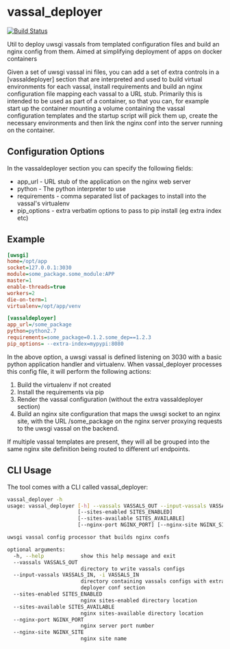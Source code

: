 # vassal_deployer

[![Build Status](https://travis-ci.org/evansde77/vassal_deployer.svg?branch=develop)](https://travis-ci.org/evansde77/vassal_deployer)

Util to deploy uwsgi vassals from templated configuration files and build an nginx config from them. Aimed at simplifying deployment of apps on docker containers

Given a set of uwsgi vassal ini files, you can add a set of extra controls in a [vassaldeployer] section that are interpreted and used to build virtual environments for each vassal, install requirements and build an nginx configuration file mapping each vassal to a URL stub. Primarily this is intended to be used as part of a container, so that you can, for example start up the container mounting a volume containing the vassal configuration templates and the startup script will pick them up, create the necessary environments and then link the nginx conf into the server running on the container. 


## Configuration Options 

In the vassaldeployer section you can specify the following fields:

* app_url - URL stub of the application on the nginx web server
* python - The python interpreter to use
* requirements - comma separated list of packages to install into the vassal's virtualenv 
* pip_options - extra verbatim options to pass to pip install (eg extra index etc) 

## Example

```ini
[uwsgi]
home=/opt/app
socket=127.0.0.1:3030
module=some_package.some_module:APP
master=1
enable-threads=true
workers=2
die-on-term=1
virtualenv=/opt/app/venv

[vassaldeployer]
app_url=/some_package
python=python2.7
requirements=some_package=0.1.2.some_dep==1.2.3
pip_options= --extra-index=mypypi:8080
```

In the above option, a uwsgi vassal is defined listening on 3030 with a basic python application handler and virtualenv. When vassal_deployer processes this config file, it will perform the following actions:

1. Build the virtualenv if not created 
2. Install the requirements via pip 
3. Render the vassal configuration (without the extra vassaldeployer section) 
4. Build an nginx site configuration that maps the uwsgi socket to an nginx site, with the URL /some_package on the nginx server proxying requests to the uwsgi vassal on the backend. 

If multiple vassal templates are present, they will all be grouped into the same nginx site definition being routed to different url endpoints. 


## CLI Usage 

The tool comes with a CLI called vassal_deployer: 

```bash
vassal_deployer -h
usage: vassal_deployer [-h] --vassals VASSALS_OUT --input-vassals VASSALS_IN
                       [--sites-enabled SITES_ENABLED]
                       [--sites-available SITES_AVAILABLE]
                       [--nginx-port NGINX_PORT] [--nginx-site NGINX_SITE]

uwsgi vassal config processor that builds nginx confs

optional arguments:
  -h, --help            show this help message and exit
  --vassals VASSALS_OUT
                        directory to write vassals configs
  --input-vassals VASSALS_IN, -i VASSALS_IN
                        directory containing vassals configs with extra
                        deployer conf section
  --sites-enabled SITES_ENABLED
                        nginx sites-enabled directory location
  --sites-available SITES_AVAILABLE
                        nginx sites-available directory location
  --nginx-port NGINX_PORT
                        nginx server port number
  --nginx-site NGINX_SITE
                        nginx site name
```
